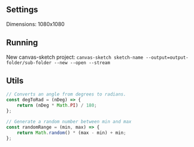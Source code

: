 ## Settings

Dimensions: 1080x1080

## Running

New canvas-sketch project:
`canvas-sketch sketch-name --output=output-folder/sub-folder --new --open --stream`

## Utils

```javascript
// Converts an angle from degrees to radians.
const degToRad = (nDeg) => {
	return (nDeg * Math.PI) / 180;
};
```

```javascript
// Generate a random number between min and max
const randomRange = (min, max) => {
	return Math.random() * (max - min) + min;
};
```
